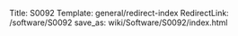 Title: S0092
Template: general/redirect-index
RedirectLink: /software/S0092
save_as: wiki/Software/S0092/index.html